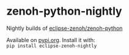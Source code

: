 # zenoh-python-nightly
Nightly builds of [eclipse-zenoh/zenoh-python](https://github.com/eclipse-zenoh/zenoh-python)

Available on [pypi.org](https://pypi.org/project/eclipse-zenoh-nightly/).
Install it with:  
`pip install eclipse-zenoh-nightly`
